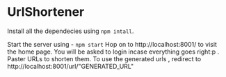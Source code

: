 # UrlShortener
Install all the dependecies using `npm intall`.

Start the server using - `npm start` 
Hop on to http://localhost:8001/ to visit  the home page.
You will be asked to login incase everything goes right:p .
Paster URLs to shorten them.
To use the generated urls , redirect to  http://localhost:8001/url/"GENERATED_URL" 
